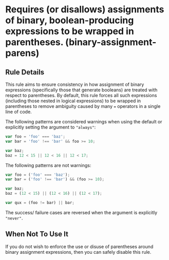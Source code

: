 # Requires (or disallows) assignments of binary, boolean-producing expressions to be wrapped in parentheses. (binary-assignment-parens)

## Rule Details

This rule aims to ensure consistency in how assignment of binary expressions (specifically those that generate booleans) are treated with respect to parentheses. By default, this rule forces all such expressions (including those nested in logical expressions) to be wrapped in parentheses to remove ambiguity caused by many `=` operators in a single line of code.

The following patterns are considered warnings when using the default or explicitly setting the argument to `"always"`:

```js
var foo = 'foo' === 'baz';
var bar = 'foo' !== 'bar' && foo >= 10;

var baz;
baz = 12 < 15 || 12 < 16 || 12 < 17;
```

The following patterns are not warnings:

```js
var foo = ('foo' === 'baz');
var bar = ('foo' !== 'bar') && (foo >= 10);

var baz;
baz = (12 < 15) || (12 < 16) || (12 < 17);

var qux = (foo != bar) || bar;
```

The success/ failure cases are reversed when the argument is explicitly `"never"`.

## When Not To Use It

If you do not wish to enforce the use or disuse of parentheses around binary assignment expressions, then you can safely disable this rule.
